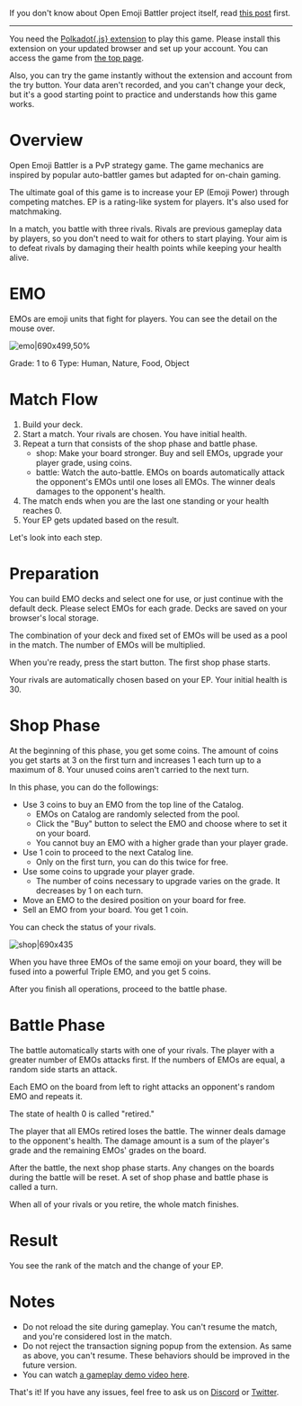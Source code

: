 If you don't know about Open Emoji Battler project itself, read [this post](https://forum.open-emoji-battler.community/t/topic/60) first.

---

You need the [Polkadot{.js} extension](https://polkadot.js.org/extension/) to play this game. Please install this extension on your updated browser and set up your account. You can access the game from [the top page](https://game.open-emoji-battler.community).

Also, you can try the game instantly without the extension and account from the try button. Your data aren't recorded, and you can't change your deck, but it's a good starting point to practice and understands how this game works.

# Overview

Open Emoji Battler is a PvP strategy game. The game mechanics are inspired by popular auto-battler games but adapted for on-chain gaming.

The ultimate goal of this game is to increase your EP (Emoji Power) through competing matches. EP is a rating-like system for players. It's also used for matchmaking.

In a match, you battle with three rivals. Rivals are previous gameplay data by players, so you don't need to wait for others to start playing. Your aim is to defeat rivals by damaging their health points while keeping your health alive.

# EMO

EMOs are emoji units that fight for players. You can see the detail on the mouse over.

![emo|690x499,50%](upload://uw2N7mPDHPjZJMhY23lCPoebvsp.png)

Grade: 1 to 6
Type: Human, Nature, Food, Object

# Match Flow

1. Build your deck.
1. Start a match. Your rivals are chosen. You have initial health.
1. Repeat a turn that consists of the shop phase and battle phase.
	- shop: Make your board stronger. Buy and sell EMOs, upgrade your player grade, using coins.
	- battle: Watch the auto-battle. EMOs on boards automatically attack the opponent's EMOs until one loses all EMOs. The winner deals damages to the opponent's health.
1. The match ends when you are the last one standing or your health reaches 0.
1. Your EP gets updated based on the result.

Let's look into each step.

# Preparation

You can build EMO decks and select one for use, or just continue with the default deck. Please select EMOs for each grade. Decks are saved on your browser's local storage.

The combination of your deck and fixed set of EMOs will be used as a pool in the match. The number of EMOs will be multiplied.

When you're ready, press the start button. The first shop phase starts.

Your rivals are automatically chosen based on your EP. Your initial health is 30.

# Shop Phase

At the beginning of this phase, you get some coins. The amount of coins you get starts at 3 on the first turn and increases 1 each turn up to a maximum of 8. Your unused coins aren't carried to the next turn.

In this phase, you can do the followings:

- Use 3 coins to buy an EMO from the top line of the Catalog.
	- EMOs on Catalog are randomly selected from the pool.
	- Click the "Buy" button to select the EMO and choose where to set it on your board.
	- You cannot buy an EMO with a higher grade than your player grade.
- Use 1 coin to proceed to the next Catalog line.
	- Only on the first turn, you can do this twice for free.
- Use some coins to upgrade your player grade.
	- The number of coins necessary to upgrade varies on the grade. It decreases by 1 on each turn.
- Move an EMO to the desired position on your board for free.
- Sell an EMO from your board. You get 1 coin.

You can check the status of your rivals.

![shop|690x435](upload://shgnkVU4NXn8XictWQWPimWA0tT.jpeg)

When you have three EMOs of the same emoji on your board, they will be fused into a powerful Triple EMO, and you get 5 coins.

After you finish all operations, proceed to the battle phase.

# Battle Phase

The battle automatically starts with one of your rivals. The player with a greater number of EMOs attacks first. If the numbers of EMOs are equal, a random side starts an attack.

Each EMO on the board from left to right attacks an opponent's random EMO and repeats it.

The state of health 0 is called "retired."

The player that all EMOs retired loses the battle. The winner deals damage to the opponent's health. The damage amount is a sum of the player's grade and the remaining EMOs' grades on the board.

After the battle, the next shop phase starts. Any changes on the boards during the battle will be reset. A set of shop phase and battle phase is called a turn.

When all of your rivals or you retire, the whole match finishes.

# Result

You see the rank of the match and the change of your EP.

# Notes

- Do not reload the site during gameplay. You can't resume the match, and you're considered lost in the match.
- Do not reject the transaction signing popup from the extension. As same as above, you can't resume. These behaviors should be improved in the future version.
- You can watch [a gameplay demo video here](https://www.youtube.com/watch?v=ah3-sWMATSM).

That's it! If you have any issues, feel free to ask us on [Discord](https://discord.gg/fvXzW8hFQ7) or [Twitter](https://twitter.com/OEB_community).
